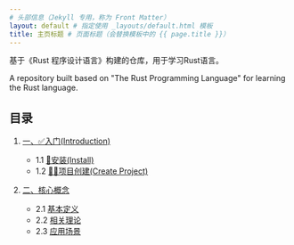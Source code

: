 ```yaml
---
# 头部信息（Jekyll 专用，称为 Front Matter）
layout: default # 指定使用 _layouts/default.html 模板
title: 主页标题 # 页面标题（会替换模板中的 {{ page.title }}）
---
```


基于《Rust 程序设计语言》构建的仓库，用于学习Rust语言。

A repository built based on "The Rust Programming Language" for learning the Rust language. 

## 目录

1. [一、✅入门(Introduction)](./src/01/1.0_first.md#入门)
   - 1.1 [🤩安装(Install)](./src/01/1.1_install.md#安装)
   - 1.2 [🧑‍💻项目创建(Create Project)](./src/01/1.2_create.md#创建项目)

2. [二、核心概念](#2-核心概念)
   - 2.1 [基本定义](#21-基本定义)
   - 2.2 [相关理论](#22-相关理论)
   - 2.3 [应用场景](#23-应用场景)
